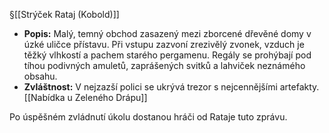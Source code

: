 §[[Strýček Rataj (Kobold)]]
- **Popis:** Malý, temný obchod zasazený mezi zborcené dřevěné domy v úzké uličce přístavu. Při vstupu zazvoní zrezivělý zvonek, vzduch je těžký vlhkostí a pachem starého pergamenu. Regály se prohýbají pod tíhou podivných amuletů, zaprášených svitků a lahviček neznámého obsahu.
- **Zvláštnost:** V nejzazší polici se ukrývá trezor s nejcennějšími artefakty.
[[Nabídka u Zeleného Drápu]]

Po úspěšném zvládnutí úkolu dostanou hráči od Rataje tuto zprávu.


